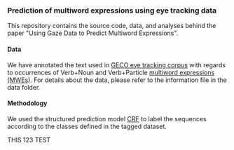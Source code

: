 ### Prediction of multiword expressions using eye tracking data

This repository contains the source code, data, and analyses behind the paper "Using Gaze Data to Predict Multiword Expressions".

#### Data

We have annotated the text used in [GECO eye tracking corpus](http://expsy.ugent.be/downloads/geco/) with regards to occurrences of Verb+Noun and Verb+Particle [multiword expressions (MWEs)](https://en.wikipedia.org/wiki/Multiword_expression). For details about the data, please refer to the information file in the data folder.

#### Methodology 

We used the structured prediction model [CRF](https://en.wikipedia.org/wiki/Conditional_random_field) to label the sequences according to the classes defined in the tagged dataset. 

THIS 123 TEST
